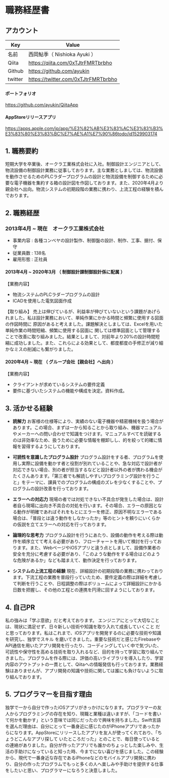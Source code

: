 # 職務経歴書


## アカウント
| Key | Value |
| --- | --- |
| 名前 | 西岡鮎季（ Nishioka Ayuki ） |
| Qiita | <https://qiita.com/0xTJtrFMRTbrbho> |
| Github| <https://github.com/ayukin> |
| twitter | <https://twitter.com/0xTJtrFMRTbrbho> |

#### ポートフォリオ
<https://github.com/ayukin/QiitaApp>

#### AppStoreリリースアプリ
<https://apps.apple.com/jp/app/%E3%82%AB%E3%83%AC%E3%83%B3%E3%83%80%E3%83%BC%E7%AE%A1%E7%90%86todo/id1529903174>

## 1. 職務要約
短期大学を卒業後、オークラ工業株式会社に入社。制御設計エンジニアとして、物流設備の制御設計業務に従事しております。主な業務としましては、物流設備を動作させるためのPLCラダープログラムの設計と物流設備を制御するために必要な電子機器を集約する箱の設計図を作図しております。また、2020年4月より親会社へ出向。物流システムの初期段階の業務に携わり、上流工程の経験を積んでおります。


## 2. 職務経歴
### 2013年4月 ~ 現在　オークラ工業株式会社
* 事業内容 : 各種コンベヤの設計製作、制御盤の設計、制作、工事、据付、保守
* 従業員数 : 138名
* 雇用形態 : 正社員

#### 2013年4月 ~ 2020年3月 （ 制御設計課制御設計係に配属 ）
【業務内容】
* 物流システムのPLCラダープログラムの設計
* ICADを使用した電気図面作成

【取り組み】
売上は伸びているが、利益率が伸びていないという課題があげられました。私は設計業務において、単純作業にかかる時間と頻繁に使用する図面の作図時間に 原因があると考えました。課題解決としましては、Excelを用いた単純作業の時間短縮、頻繁に使用する図面に 関しては標準図面として管理することで改善に取り組みました。結果としまして、対前年より20%の設計時間短縮に成功しました。また、これらによる効果として、都度都度の手修正が減り細かなミスの削減にも繋がりました。

#### 2020年4月 ~ 現在 （ グループ会社【親会社】へ出向 ）
【業務内容】
* クライアントが求めているシステムの要件定義
* 要件に基づいたシステムの機能や構成を決定。資料作成。


## 3. 活かせる経験
* __読解力__
お客様の仕様等により、実績のない電子機器や精密機械を扱う場合があります。この場合、まずは一から知ることから取り組み、機器マニュアルやメーカーへの問い合わせで知識をつけます。マニュアルすべてを読破するのは非効率なため、扱うために必要な情報を棚卸しし、的を絞って的確に情報を習得するようにしております。

* __可読性を意識したプログラム設計__
プログラム設計をする者、プログラムを使用し実際に設備を動かす者と役割が別れていることや、急な対応で設計者が対応できない場合、別の者が担当するなどと設計者以外の者が携わる機会がたくさんあります。「第三者でも解読しやすいプログラミング設計を行うこと」をテーマに、課員でのプログラムの構成のズレを少なくすることや、プログラムの設計改善を行っております。

* __エラーへの対応力__
現場の者では対処できない不具合が発生した場合は、設計者自ら現場に出向き不具合の対処を行います。その場合、エラーの原因となる動作が明確であればそれをもとにエラーを修正、原因不明なエラーである場合は、「普段とは違う動作をしなかったか」等のヒントを頼りにいくらかの仮説を立てエラーへの対応を行っております。

* __論理的な思考力__
プログラム設計を行うにあたり、設備の動作を考える際は動作を順序立てて考える必要があり、フローチャートを用いて検討を行っております。また、WebページやiOSアプリと違う点としまして、設備作業者の安全を充分に考慮する必要があり、「このような動作をする場合はどのような危険があるか」なども踏まえて、動作決定を行っております。

* __システムの上流工程の経験__
現在、詳細設計の初期段階の業務に携わっております。下流工程の業務を普段行っていたため、要件定義の際は詳細を考慮して判断を行うことや、日程調整の際はボリュームによって詳細設計にかかる日数を把握し、その他の工程との連携を円滑に回すようにしております。


## 4. 自己PR
私の強みは「学ぶ意欲」だと考えております。 エンジニアにとって大切なことは、現状に満足せず、日々新しい技術や知識を取り入れて成長していくこと だと思っております。私はこれまで、iOSアプリを開発するのに必要な技術や知識を研究し、独学でスキル を磨いてきました。重要な技術だと感じたFirebaseやAPI通信を用いたアプリ開発を行ったり、コーディングしていく中で気づいた、可読性や保守性を高める技術を取り入れるなど、目的を持って学習に取り組んで きました。プログラムを作る際には、評価の高いライブラリを導入したり、学習内容のアウトプットの一貫として、Qiitaへの情報発信も行っております。業務経験はありませんが、アプリ開発の知識や技術に関しては誰にも負けないように取り組んでおります。


## 5. プログラマーを目指す理由
独学で一から自分で作ったiOSアプリがきっかけになります。プログラマーの友人からプログラミングの存在を知り、現職と業種は違いますが、「コードを書いて何かを動かす」という意味では同じだったので興味を持ちました。Swift言語を選んだ理由は、自分にとって一番身近に感じたのがiPhoneアプリであったからになります。AppStoreにリリースしたアプリを友人が使ってくれており、「ちょうどこんなアプリ探して いたところだった」とのことで、毎日使っているとの連絡がありました。自分が作ったアプリでも誰かのちょっとした楽しみや、生活の手助けになっていると知った時、今までにない喜びを感じました。この経験から、現代で一番身近な存在であるiPhoneなどのモバイルアプリ開発に携わり、自分の作ったプログラムでもっと多くの人へ楽しみや手助けを提供する仕事をしたいと思い、プログラマーになろうと決意しました。
